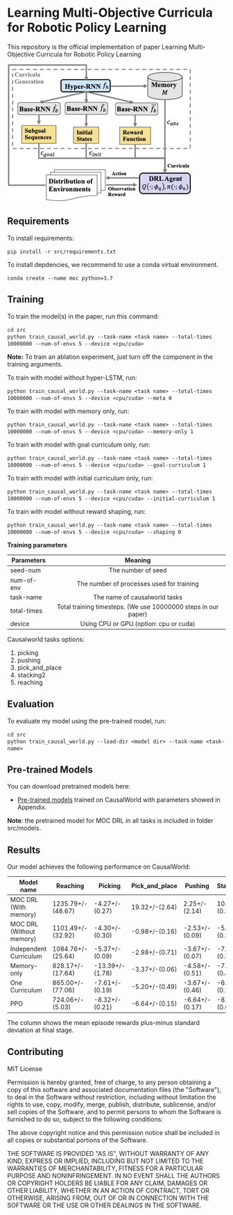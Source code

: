 # Learning Multi-Objective Curricula for Robotic Policy Learning

This repository is the official implementation of paper Learning Multi-Objective Curricula for Robotic Policy Learning 


![Architecture](./imgs/multi_objective.png)

## Requirements

To install requirements:

```setup
pip install -r src/requirements.txt
```

To install depdencies, we recommend to use a conda virtual environment.

```setup
conda create --name moc python=3.7
```

## Training

To train the model(s) in the paper, run this command:

```train
cd src
python train_causal_world.py --task-name <task name> --total-times 10000000 --num-of-envs 5 --device <cpu/cuda>
```
**Note:** To train an ablation experiment, just turn off the component in the training arguments.

To train with model without hyper-LSTM, run:

```train
python train_causal_world.py --task-name <task name> --total-times 10000000 --num-of-envs 5 --device <cpu/cuda> --meta 0
```
To train with model with memory only, run:

```train
python train_causal_world.py --task-name <task name> --total-times 10000000 --num-of-envs 5 --device <cpu/cuda> --memory-only 1
```
To train with model with goal curriculum only, run:

```train
python train_causal_world.py --task-name <task name> --total-times 10000000 --num-of-envs 5 --device <cpu/cuda> --goal-curriculum 1
```

To train with model with initial curriculum only, run:

```train
python train_causal_world.py --task-name <task name> --total-times 10000000 --num-of-envs 5 --device <cpu/cuda> --initial-curriculum 1
```

To train with model without reward shaping, run:

```train
python train_causal_world.py --task-name <task name> --total-times 10000000 --num-of-envs 5 --device <cpu/cuda> --shaping 0
```

**Training parameters**

| Parameters        | Meaning           |
| ------------- |:-------------:|
| seed-num      | The number of seed |
| num-of-env     | The number of processes used for training |
| task-name | The name of causalworld tasks     |
| total-times | Total training timesteps. (We use 10000000 steps in our paper) |
| device | Using CPU or GPU.(option: cpu or cuda)|

Causalworld tasks options:
1. picking
2. pushing
3. pick_and_place
4. stacking2
5. reaching

## Evaluation

To evaluate my model using the pre-trained model, run:

```eval
cd src
python train_causal_world.py --load-dir <model dir> --task-name <task-name>
```

## Pre-trained Models

You can download pretrained models here:

- [Pre-trained models](https://drive.google.com/drive/folders/1gQHrabDSze2nhY5gRDkFc9p6HSJYGxTZ?usp=sharing) trained on CausalWorld with parameters showed in Appendix. 

**Note**: the pretrained model for MOC DRL in all tasks is included in folder src/models.

## Results

Our model achieves the following performance on CausalWorld:


| Model name               | Reaching          | Picking         | Pick_and_place | Pushing        | Stacking2      |
| ------------------------ |-------------------| --------------- |--------------- |--------------- |--------------- |
| MOC DRL (With memory)    | 1235.79+/-(48.67) | -4.27+/-(0.27)  | 19.32+/-(2.64) | 2.25+/-(2.14)  | 10.47+/-(0.36) |
| MOC DRL (Without memory) | 1101.49+/-(32.92) | -4.30+/-(0.30)  | -0.98+/-(0.16) | -2.53+/-(0.09) | -5.33+/-(0.21) |
| Independent Curriculum   | 1084.76+/-(25.64) | -5.37+/-(0.09)  | -2.98+/-(0.71) | -3.67+/-(0.07) | -7.52+/-(0.36) |
| Memory-only              | 828.17+/-(17.64)  | -13.39+/-(1.78) | -3.37+/-(0.06) | -4.58+/-(0.51) | -7.36+/-(0.47) |
| One Curriculum           | 865.00+/-(77.06)  | -7.61+/-(0.19)  | -5.20+/-(0.49) | -3.67+/-(0.46) | -6.99+/-(0.28) |
| PPO                      | 724.06+/-(5.03)   | -8.32+/-(0.21)  | -6.64+/-(0.15) | -6.64+/-(0.17) | -8.78+/-(0.04) |

The column shows the mean episode rewards plus-minus standard deviation at final stage.

## Contributing
MIT License

Permission is hereby granted, free of charge, to any person obtaining a copy
of this software and associated documentation files (the "Software"), to deal
in the Software without restriction, including without limitation the rights
to use, copy, modify, merge, publish, distribute, sublicense, and/or sell
copies of the Software, and to permit persons to whom the Software is
furnished to do so, subject to the following conditions:

The above copyright notice and this permission notice shall be included in all
copies or substantial portions of the Software.

THE SOFTWARE IS PROVIDED "AS IS", WITHOUT WARRANTY OF ANY KIND, EXPRESS OR
IMPLIED, INCLUDING BUT NOT LIMITED TO THE WARRANTIES OF MERCHANTABILITY,
FITNESS FOR A PARTICULAR PURPOSE AND NONINFRINGEMENT. IN NO EVENT SHALL THE
AUTHORS OR COPYRIGHT HOLDERS BE LIABLE FOR ANY CLAIM, DAMAGES OR OTHER
LIABILITY, WHETHER IN AN ACTION OF CONTRACT, TORT OR OTHERWISE, ARISING FROM,
OUT OF OR IN CONNECTION WITH THE SOFTWARE OR THE USE OR OTHER DEALINGS IN THE
SOFTWARE.
